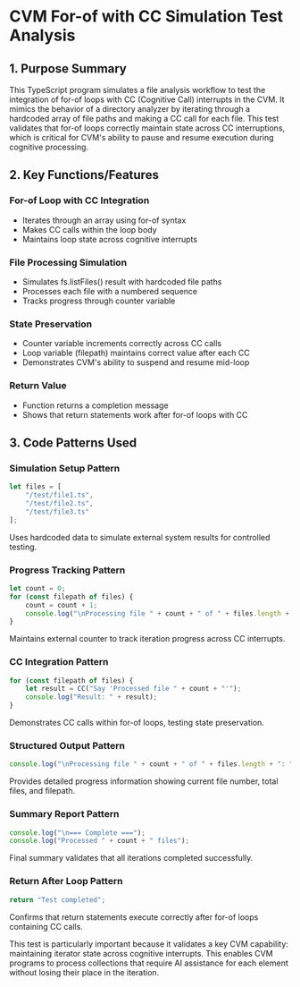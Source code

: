# CVM For-of with CC Simulation Test Analysis

## 1. Purpose Summary

This TypeScript program simulates a file analysis workflow to test the integration of for-of loops with CC (Cognitive Call) interrupts in the CVM. It mimics the behavior of a directory analyzer by iterating through a hardcoded array of file paths and making a CC call for each file. This test validates that for-of loops correctly maintain state across CC interruptions, which is critical for CVM's ability to pause and resume execution during cognitive processing.

## 2. Key Functions/Features

### For-of Loop with CC Integration
- Iterates through an array using for-of syntax
- Makes CC calls within the loop body
- Maintains loop state across cognitive interrupts

### File Processing Simulation
- Simulates fs.listFiles() result with hardcoded file paths
- Processes each file with a numbered sequence
- Tracks progress through counter variable

### State Preservation
- Counter variable increments correctly across CC calls
- Loop variable (filepath) maintains correct value after each CC
- Demonstrates CVM's ability to suspend and resume mid-loop

### Return Value
- Function returns a completion message
- Shows that return statements work after for-of loops with CC

## 3. Code Patterns Used

### Simulation Setup Pattern
```typescript
let files = [
    "/test/file1.ts",
    "/test/file2.ts", 
    "/test/file3.ts"
];
```
Uses hardcoded data to simulate external system results for controlled testing.

### Progress Tracking Pattern
```typescript
let count = 0;
for (const filepath of files) {
    count = count + 1;
    console.log("\nProcessing file " + count + " of " + files.length + ": " + filepath);
}
```
Maintains external counter to track iteration progress across CC interrupts.

### CC Integration Pattern
```typescript
for (const filepath of files) {
    let result = CC("Say 'Processed file " + count + "'");
    console.log("Result: " + result);
}
```
Demonstrates CC calls within for-of loops, testing state preservation.

### Structured Output Pattern
```typescript
console.log("\nProcessing file " + count + " of " + files.length + ": " + filepath);
```
Provides detailed progress information showing current file number, total files, and filepath.

### Summary Report Pattern
```typescript
console.log("\n=== Complete ===");
console.log("Processed " + count + " files");
```
Final summary validates that all iterations completed successfully.

### Return After Loop Pattern
```typescript
return "Test completed";
```
Confirms that return statements execute correctly after for-of loops containing CC calls.

This test is particularly important because it validates a key CVM capability: maintaining iterator state across cognitive interrupts. This enables CVM programs to process collections that require AI assistance for each element without losing their place in the iteration.